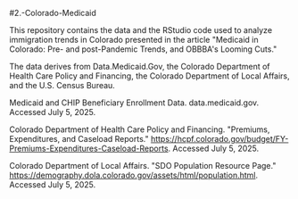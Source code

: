 #2.-Colorado-Medicaid

This repository contains the data and the RStudio code used to analyze immigration trends in Colorado presented in the article "Medicaid in Colorado: Pre- and post-Pandemic Trends, and OBBBA's Looming Cuts."

The data derives from Data.Medicaid.Gov, the Colorado Department of Health Care Policy and Financing, the Colorado Department of Local Affairs, and the U.S. Census Bureau.

Medicaid and CHIP Beneficiary Enrollment Data. data.medicaid.gov. Accessed July 5, 2025.

Colorado Department of Health Care Policy and Financing. "Premiums, Expenditures, and Caseload Reports." https://hcpf.colorado.gov/budget/FY-Premiums-Expenditures-Caseload-Reports. Accessed July 5, 2025.

Colorado Department of Local Affairs. "SDO Population Resource Page." https://demography.dola.colorado.gov/assets/html/population.html. Accessed July 5, 2025.
